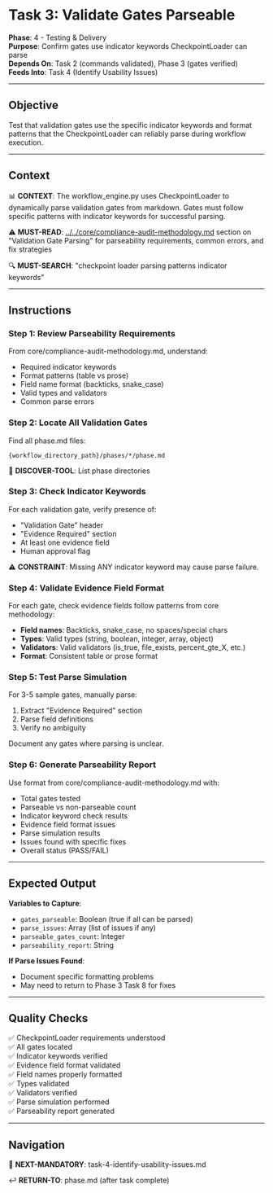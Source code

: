 # Task 3: Validate Gates Parseable

**Phase**: 4 - Testing & Delivery  
**Purpose**: Confirm gates use indicator keywords CheckpointLoader can parse  
**Depends On**: Task 2 (commands validated), Phase 3 (gates verified)  
**Feeds Into**: Task 4 (Identify Usability Issues)

---

## Objective

Test that validation gates use the specific indicator keywords and format patterns that the CheckpointLoader can reliably parse during workflow execution.

---

## Context

📊 **CONTEXT**: The workflow_engine.py uses CheckpointLoader to dynamically parse validation gates from markdown. Gates must follow specific patterns with indicator keywords for successful parsing.

⚠️ **MUST-READ**: [../../core/compliance-audit-methodology.md](../../core/compliance-audit-methodology.md) section on "Validation Gate Parsing" for parseability requirements, common errors, and fix strategies

🔍 **MUST-SEARCH**: "checkpoint loader parsing patterns indicator keywords"

---

## Instructions

### Step 1: Review Parseability Requirements

From core/compliance-audit-methodology.md, understand:
- Required indicator keywords
- Format patterns (table vs prose)
- Field name format (backticks, snake_case)
- Valid types and validators
- Common parse errors

### Step 2: Locate All Validation Gates

Find all phase.md files:

```
{workflow_directory_path}/phases/*/phase.md
```

📖 **DISCOVER-TOOL**: List phase directories

### Step 3: Check Indicator Keywords

For each validation gate, verify presence of:
- "Validation Gate" header
- "Evidence Required" section
- At least one evidence field
- Human approval flag

⚠️ **CONSTRAINT**: Missing ANY indicator keyword may cause parse failure.

### Step 4: Validate Evidence Field Format

For each gate, check evidence fields follow patterns from core methodology:
- **Field names**: Backticks, snake_case, no spaces/special chars
- **Types**: Valid types (string, boolean, integer, array, object)
- **Validators**: Valid validators (is_true, file_exists, percent_gte_X, etc.)
- **Format**: Consistent table or prose format

### Step 5: Test Parse Simulation

For 3-5 sample gates, manually parse:
1. Extract "Evidence Required" section
2. Parse field definitions
3. Verify no ambiguity

Document any gates where parsing is unclear.

### Step 6: Generate Parseability Report

Use format from core/compliance-audit-methodology.md with:
- Total gates tested
- Parseable vs non-parseable count
- Indicator keyword check results
- Evidence field format issues
- Parse simulation results
- Issues found with specific fixes
- Overall status (PASS/FAIL)

---

## Expected Output

**Variables to Capture**:
- `gates_parseable`: Boolean (true if all can be parsed)
- `parse_issues`: Array (list of issues if any)
- `parseable_gates_count`: Integer
- `parseability_report`: String

**If Parse Issues Found**:
- Document specific formatting problems
- May need to return to Phase 3 Task 8 for fixes

---

## Quality Checks

✅ CheckpointLoader requirements understood  
✅ All gates located  
✅ Indicator keywords verified  
✅ Evidence field format validated  
✅ Field names properly formatted  
✅ Types validated  
✅ Validators verified  
✅ Parse simulation performed  
✅ Parseability report generated

---

## Navigation

🎯 **NEXT-MANDATORY**: task-4-identify-usability-issues.md

↩️ **RETURN-TO**: phase.md (after task complete)

